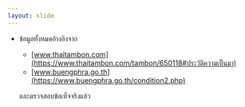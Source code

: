 ```yaml
---
layout: slide
---
```

* ข้อมูลทั้งหมดอ้างอิงจาก 
  * [www.thaitambon.com](https://www.thaitambon.com/tambon/650118#ประวัติความเป็นมา) 
  * [www.buengphra.go.th](https://www.buengphra.go.th/condition2.php)

  และตรวจสอบข้อเท็จจริงแล้ว
